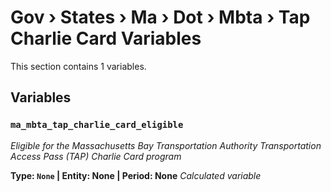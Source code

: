 # Gov › States › Ma › Dot › Mbta › Tap Charlie Card Variables

This section contains 1 variables.

## Variables

### `ma_mbta_tap_charlie_card_eligible`
*Eligible for the Massachusetts Bay Transportation Authority Transportation Access Pass (TAP) Charlie Card program*

**Type: `None` | Entity: None | Period: None**
*Calculated variable*
